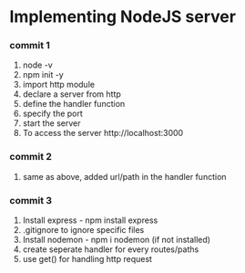 # Implementing NodeJS server 
### commit 1
1. node -v
2. npm init -y
3. import http module
4. declare a server from http
5. define the handler function
6. specify the port
7. start the server
8. To access the server http://localhost:3000

### commit 2
1. same as above, added url/path in the handler function

### commit 3
1. Install express - npm install express
2. .gitignore to ignore specific files
3. Install nodemon - npm i nodemon (if not installed)
4. create seperate handler for every routes/paths
5. use get() for handling http request